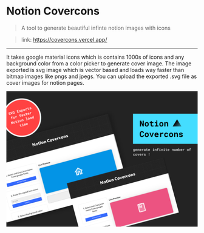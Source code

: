 # Notion Covercons
> A tool to generate beautiful infinte notion images with icons

> link: https://covercons.vercel.app/
---
It takes google material icons which is contains 1000s of icons and any background color from a color picker to generate cover image. 
The image exported is svg image which is vector based and loads way faster than bitmap images like pngs and jpegs. You can upload the exported .svg file as cover images for notion pages.
<p align="center">
  <img src="./covercons.png"/>
</p>
